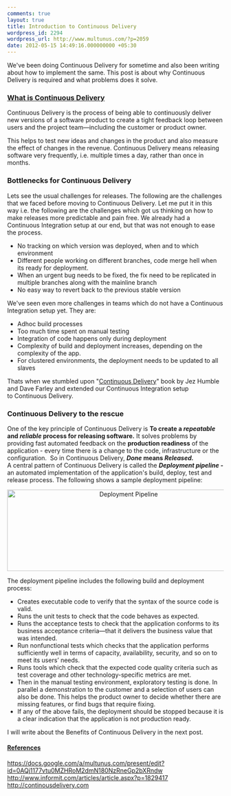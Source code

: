 ```yaml
---
comments: true
layout: true
title: Introduction to Continuous Delivery
wordpress_id: 2294
wordpress_url: http://www.multunus.com/?p=2059
date: 2012-05-15 14:49:16.000000000 +05:30
---
```

We've been doing Continuous Delivery for sometime and also been writing about how to implement the same. This post is about why Continuous Delivery is required and what problems does it solve.
<h3><strong><span style="text-decoration: underline;">What is Continuous Delivery</span></strong></h3>
Continuous Delivery is the process of being able to continuously deliver new versions of a software product to create a tight feedback loop between users and the project team—including the customer or product owner.

<!-- more -->

This helps to test new ideas and changes in the product and also measure the effect of changes in the revenue. Continuous Delivery means releasing software very frequently, i.e. multiple times a day, rather than once in months.
<h3><strong>Bottlenecks for Continuous Delivery</strong></h3>
<div>Lets see the usual challenges for releases. The following are the challenges that we faced before moving to Continuous Delivery. Let me put it in this way i.e. the following are the challenges which got us thinking on how to make releases more predictable and pain free. We already had a Continuous Integration setup at our end, but that was not enough to ease the process.</div>
<ul>
	<li>No tracking on which version was deployed, when and to which environment</li>
	<li>Different people working on different branches, code merge hell when its ready for deployment.</li>
	<li>When an urgent bug needs to be fixed, the fix need to be replicated in multiple branches along with the mainline branch</li>
	<li>No easy way to revert back to the previous stable version</li>
</ul>
We've seen even more challenges in teams which do not have a Continuous Integration setup yet. They are:
<ul>
	<li>Adhoc build processes</li>
	<li>Too much time spent on manual testing</li>
	<li>Integration of code happens only during deployment</li>
	<li>Complexity of build and deployment increases, depending on the complexity of the app.</li>
	<li>For clustered environments, the deployment needs to be updated to all slaves</li>
</ul>
<div>

Thats when we stumbled upon "<a href="http://www.informit.com/store/product.aspx?isbn=0321601912&amp;WT.DCSext.w_ptgrevartcl=Continuous+Delivery%3a+Reliable+Software+Releases+through+Build%2c+Test%2c+and+Deployment+Automation_1641923_ISBNTopCover">Continuous Delivery</a>" book by Jez Humble and Dave Farley and extended our Continuous Integration setup to Continuous Delivery.

</div>
<div>
<h3>Continuous Delivery to the rescue</h3>
One of the key principle of Continuous Delivery is <strong>To </strong><strong>create a <em>repeatable</em> and <em>reliable</em> process for releasing software.</strong> It solves problems by providing fast automated feedback on the <strong>production readiness</strong> of the application - every time there is a change to the code, infrastructure or the configuration.  So in Continuous Delivery, <strong><em>Done </em>means <em>Released.</em></strong>

</div>
<div>A central pattern of Continuous Delivery is called the <em><strong>Deployment pipeline - </strong></em>an automated implementation of the application's build, deploy, test and release process. The following shows a sample deployment pipeline:</div>
<p style="text-align: center;"><img class="aligncenter" style="border: none;" src="https://s3.amazonaws.com/multunus-cdimages/pipeline.png" alt="Deployment Pipeline" width="549" height="189" /></p>

<div>The deployment pipeline includes the following build and deployment process:</div>
<ul>
	<li>Creates executable code to verify that the syntax of the source code is valid.</li>
	<li>Runs the unit tests to check that the code behaves as expected.</li>
	<li>Runs the acceptance tests to check that the application conforms to its business acceptance criteria—that it delivers the business value that was intended.</li>
	<li>Run nonfunctional tests which checks that the application performs sufficiently well in terms of capacity, availability, security, and so on to meet its users’ needs.</li>
	<li>Runs tools which check that the expected code quality criteria such as test coverage and other technology-specific metrics are met.</li>
	<li>Then in the manual testing environment, exploratory testing is done. In parallel a demonstration to the customer and a selection of users can also be done. This helps the product owner to decide whether there are missing features, or find bugs that require fixing.</li>
	<li>If any of the above fails, the deployment should be stopped because it is a clear indication that the application is not production ready.</li>
</ul>
<div>I will write about the Benefits of Continuous Delivery in the next post.</div>
<h4><span style="text-decoration: underline;">References</span></h4>
<div><a href="https://docs.google.com/a/multunus.com/present/edit?id=0AQj1177vtu0MZHRoM2dmN180NzRneGp2bXRndw">https://docs.google.com/a/multunus.com/present/edit?id=0AQj1177vtu0MZHRoM2dmN180NzRneGp2bXRndw</a></div>
<div><a href="http://www.informit.com/articles/article.aspx?p=1829417" target="_blank">http://www.informit.com/articles/article.aspx?p=1829417</a></div>
<div><a href="http://continousdelivery.com" target="_blank">http://continousdelivery.com</a></div>
